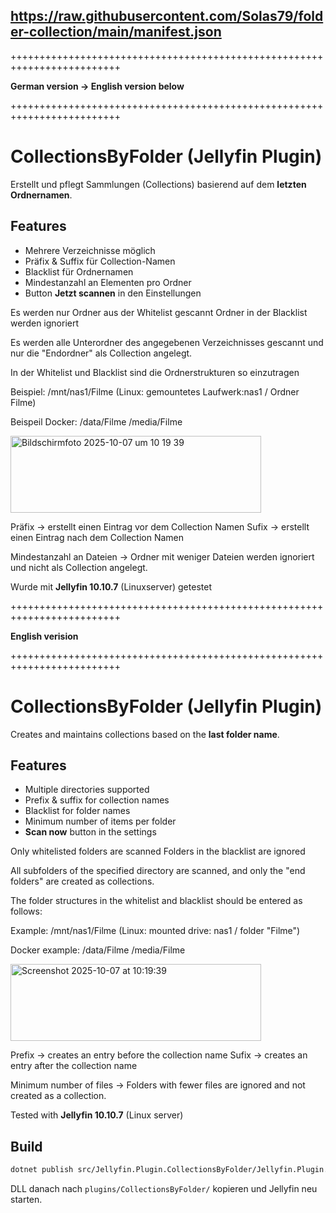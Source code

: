 
## https://raw.githubusercontent.com/Solas79/folder-collection/main/manifest.json

+++++++++++++++++++++++++++++++++++++++++++++++++++++++++++++++++++++++++

**German version -> English version below**

+++++++++++++++++++++++++++++++++++++++++++++++++++++++++++++++++++++++++
# CollectionsByFolder (Jellyfin Plugin)

Erstellt und pflegt Sammlungen (Collections) basierend auf dem **letzten Ordnernamen**.

## Features
- Mehrere Verzeichnisse möglich
- Präfix & Suffix für Collection-Namen
- Blacklist für Ordnernamen
- Mindestanzahl an Elementen pro Ordner
- Button **Jetzt scannen** in den Einstellungen

Es werden nur Ordner aus der Whitelist gescannt
Ordner in der Blacklist werden ignoriert

Es werden alle Unterordner des angegebenen Verzeichnisses gescannt und  nur die "Endordner" als Collection angelegt.

In der Whitelist und Blacklist sind die Ordnerstrukturen so einzutragen

Beispiel:
/mnt/nas1/Filme
(Linux: gemountetes Laufwerk:nas1 / Ordner Filme)

Beispeil Docker:
/data/Filme
/media/Filme

<img width="401" height="123" alt="Bildschirmfoto 2025-10-07 um 10 19 39" src="https://github.com/user-attachments/assets/80f820fa-2118-464d-8fb9-ef1511a8dd79" />

Präfix -> erstellt einen Eintrag vor dem Collection Namen
Sufix -> erstellt einen Eintrag nach dem Collection Namen

Mindestanzahl an Dateien -> Ordner mit weniger Dateien werden ignoriert und nicht als Collection angelegt.

Wurde mit **Jellyfin 10.10.7** (Linuxserver) getestet


+++++++++++++++++++++++++++++++++++++++++++++++++++++++++++++++++++++++++

**English verision**

+++++++++++++++++++++++++++++++++++++++++++++++++++++++++++++++++++++++++
# CollectionsByFolder (Jellyfin Plugin)

Creates and maintains collections based on the **last folder name**.

## Features
- Multiple directories supported
- Prefix & suffix for collection names
- Blacklist for folder names
- Minimum number of items per folder
- **Scan now** button in the settings

Only whitelisted folders are scanned
Folders in the blacklist are ignored

All subfolders of the specified directory are scanned, and only the "end folders" are created as collections.

The folder structures in the whitelist and blacklist should be entered as follows:

Example:
/mnt/nas1/Filme
(Linux: mounted drive: nas1 / folder "Filme")

Docker example:
/data/Filme
/media/Filme

<img width="401" height="123" alt="Screenshot 2025-10-07 at 10:19:39" src="https://github.com/user-attachments/assets/80f820fa-2118-464d-8fb9-ef1511a8dd79" />

Prefix -> creates an entry before the collection name
Sufix -> creates an entry after the collection name

Minimum number of files -> Folders with fewer files are ignored and not created as a collection.

Tested with **Jellyfin 10.10.7** (Linux server)


## Build
```bash
dotnet publish src/Jellyfin.Plugin.CollectionsByFolder/Jellyfin.Plugin.CollectionsByFolder.csproj -c Release
```

DLL danach nach `plugins/CollectionsByFolder/` kopieren und Jellyfin neu starten.

